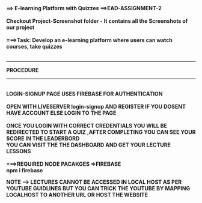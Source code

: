 <div><b>==> E-learning Platform with Quizzes ==>EAD-ASSIGNMENT-2</b></div>
<br>
<div><b>Checkout Project-Screenshot folder - It contains all the Screenshots of our project<b></div>
<br>

<div>===>Task: Develop an e-learning platform where users can watch courses, take quizzes</div><br>

<hr>

PROCEDURE
<br>

<hr>
<br>

<div>LOGIN-SIGNUP PAGE USES FIREBASE FOR AUTHENTICATION </div>
<br>

<div>OPEN WITH LIVESERVER login-signup AND REGISTER IF YOU DOSENT HAVE ACCOUNT ELSE LOGIN TO THE PAGE</div>
<br>

<div>ONCE YOU LOGIN WITH CORRECT CREDENTIALS YOU WILL BE REDIRECTED TO START A QUIZ ,AFTER COMPLETING YOU CAN SEE YOUR SCORE IN THE LEADERBORD</div>
<div>YOU CAN VISIT THE THE DASHBOARD AND GET YOUR LECTURE LESSONS</div>
<br>

<div>===>REQUIRED NODE PACAKGES =>FIREBASE</div>
<div>npm i firebase</div>

NOTE --> LECTURES CANNOT BE ACCESSED IN LOCAL HOST AS PER YOUTUBE GUIDLINES BUT YOU CAN TRICK THE YOUTUBE BY MAPPING LOCALHOST TO ANOTHER URL OR HOST THE WEBSITE
